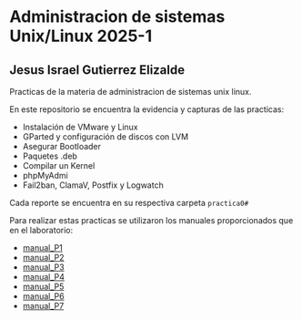 # Administracion de sistemas Unix/Linux 2025-1 

## Jesus Israel Gutierrez Elizalde

Practicas de la materia de administracion de sistemas unix linux.

En este repositorio se encuentra la evidencia y capturas de las practicas:

- Instalación de VMware y Linux
- GParted y configuración de discos con LVM
- Asegurar Bootloader
- Paquetes .deb
- Compilar un Kernel
- phpMyAdmi
- Fail2ban, ClamaV, Postfix y Logwatch

Cada reporte se encuentra en su respectiva carpeta `practica0#`


Para realizar estas practicas se utilizaron los manuales proporcionados 
que en el laboratorio:

- [manual_P1](https://github.com/RaulRiCi/Practica_1_Linux_FCiencias)
- [manual_P2](https://github.com/RaulRiCi/Sistemas_UnixLinux_Semana_2)
- [manual_P3](https://github.com/RaulRiCi/Sistemas_UnixLinux_Semana_3)
- [manual_P4](https://github.com/RaulRiCi/Sistemas_UnixLinux_Semana_4)
- [manual_P5](https://github.com/RaulRiCi/Sistemas_UnixLinux_Kernel)
- [manual_P6](https://github.com/RaulRiCi/Sistemas_UnixLinux_phpMyAdmin)
- [manual_P7](https://github.com/RaulRiCi/Sistemas_UnixLinux_Configuracion)
